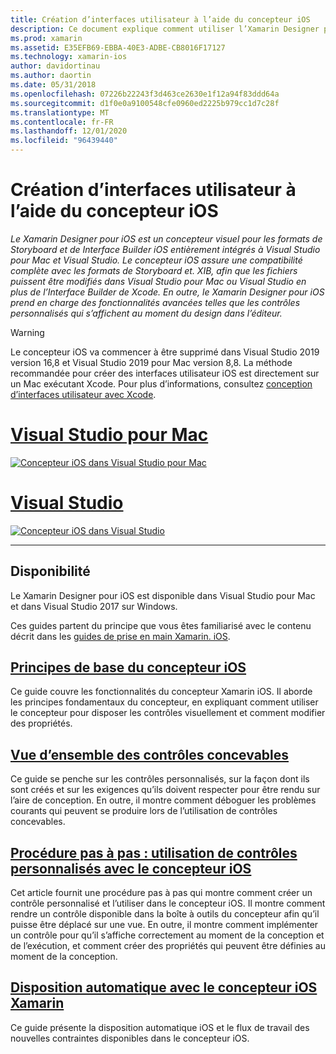 ```yaml
---
title: Création d’interfaces utilisateur à l’aide du concepteur iOS
description: Ce document explique comment utiliser l’Xamarin Designer pour iOS pour créer l’interface utilisateur d’une application avec des storyboards et des fichiers. XIB. Il contient des liens vers des documents qui traitent de la disponibilité de l’outil, de ses fonctionnalités de base, de ses contrôles concevables et fournissent des procédures pas à pas de son utilisation.
ms.prod: xamarin
ms.assetid: E35EFB69-EBBA-40E3-ADBE-CB8016F17127
ms.technology: xamarin-ios
author: davidortinau
ms.author: daortin
ms.date: 05/31/2018
ms.openlocfilehash: 07226b22243f3d463ce2630e1f12a94f83ddd64a
ms.sourcegitcommit: d1f0e0a9100548cfe0960ed2225b979cc1d7c28f
ms.translationtype: MT
ms.contentlocale: fr-FR
ms.lasthandoff: 12/01/2020
ms.locfileid: "96439440"
---
```

# <a name="building-user-interfaces-with-the-ios-designer"></a>Création d’interfaces utilisateur à l’aide du concepteur iOS

_Le Xamarin Designer pour iOS est un concepteur visuel pour les formats de Storyboard et de Interface Builder iOS entièrement intégrés à Visual Studio pour Mac et Visual Studio. Le concepteur iOS assure une compatibilité complète avec les formats de Storyboard et. XIB, afin que les fichiers puissent être modifiés dans Visual Studio pour Mac ou Visual Studio en plus de l’Interface Builder de Xcode. En outre, le Xamarin Designer pour iOS prend en charge des fonctionnalités avancées telles que les contrôles personnalisés qui s’affichent au moment du design dans l’éditeur._

> [!WARNING]
> Le concepteur iOS va commencer à être supprimé dans Visual Studio 2019 version 16,8 et Visual Studio 2019 pour Mac version 8,8.
> La méthode recommandée pour créer des interfaces utilisateur iOS est directement sur un Mac exécutant Xcode. Pour plus d’informations, consultez [conception d’interfaces utilisateur avec Xcode](../storyboards/index.md). 

# <a name="visual-studio-for-mac"></a>[Visual Studio pour Mac](#tab/macos)

[![Concepteur iOS dans Visual Studio pour Mac](images/designer-vsmac-sml.png "Concepteur iOS")](images/designer-vsmac.png#lightbox)

# <a name="visual-studio"></a>[Visual Studio](#tab/windows)

[![Concepteur iOS dans Visual Studio](images/designer-vs.png "Concepteur iOS")](images/designer-vs.png#lightbox)

-----

## <a name="availability"></a>Disponibilité

Le Xamarin Designer pour iOS est disponible dans Visual Studio pour Mac et dans Visual Studio 2017 sur Windows.

Ces guides partent du principe que vous êtes familiarisé avec le contenu décrit dans les [guides de prise en main Xamarin. iOS](~/ios/get-started/index.md).

## <a name="ios-designer-basics"></a>[Principes de base du concepteur iOS](introduction.md)

Ce guide couvre les fonctionnalités du concepteur Xamarin iOS. Il aborde les principes fondamentaux du concepteur, en expliquant comment utiliser le concepteur pour disposer les contrôles visuellement et comment modifier des propriétés.

## <a name="designable-controls-overview"></a>[Vue d’ensemble des contrôles concevables](ios-designable-controls-overview.md)

Ce guide se penche sur les contrôles personnalisés, sur la façon dont ils sont créés et sur les exigences qu’ils doivent respecter pour être rendu sur l’aire de conception. En outre, il montre comment déboguer les problèmes courants qui peuvent se produire lors de l’utilisation de contrôles concevables.

## <a name="walkthrough---using-custom-controls-with-ios-designer"></a>[Procédure pas à pas : utilisation de contrôles personnalisés avec le concepteur iOS](ios-designable-controls-walkthrough.md)

Cet article fournit une procédure pas à pas qui montre comment créer un contrôle personnalisé et l’utiliser dans le concepteur iOS. Il montre comment rendre un contrôle disponible dans la boîte à outils du concepteur afin qu’il puisse être déplacé sur une vue. En outre, il montre comment implémenter un contrôle pour qu’il s’affiche correctement au moment de la conception et de l’exécution, et comment créer des propriétés qui peuvent être définies au moment de la conception.

## <a name="auto-layout-with-the-xamarin-ios-designer"></a>[Disposition automatique avec le concepteur iOS Xamarin](designer-auto-layout.md)

Ce guide présente la disposition automatique iOS et le flux de travail des nouvelles contraintes disponibles dans le concepteur iOS.
